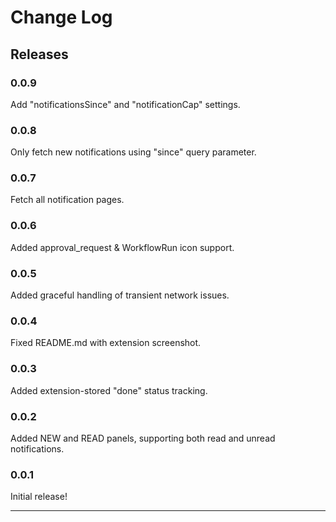 # Change Log

## Releases

### 0.0.9

Add "notificationsSince" and "notificationCap" settings.

### 0.0.8

Only fetch new notifications using "since" query parameter.

### 0.0.7

Fetch all notification pages.

### 0.0.6

Added approval_request & WorkflowRun icon support.

### 0.0.5

Added graceful handling of transient network issues.

### 0.0.4

Fixed README.md with extension screenshot.

### 0.0.3

Added extension-stored "done" status tracking.

### 0.0.2

Added NEW and READ panels, supporting both read and unread notifications.

### 0.0.1

Initial release!

---
